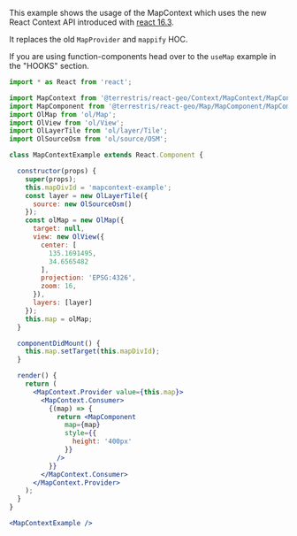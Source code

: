 This example shows the usage of the MapContext which uses the new React Context API introduced
with [react 16.3](https://reactjs.org/docs/context.html).

It replaces the old `MapProvider` and `mappify` HOC.

If you are using function-components head over to the `useMap` example in the "HOOKS" section.


```jsx
import * as React from 'react';

import MapContext from '@terrestris/react-geo/Context/MapContext/MapContext';
import MapComponent from '@terrestris/react-geo/Map/MapComponent/MapComponent';
import OlMap from 'ol/Map';
import OlView from 'ol/View';
import OlLayerTile from 'ol/layer/Tile';
import OlSourceOsm from 'ol/source/OSM';

class MapContextExample extends React.Component {

  constructor(props) {
    super(props);
    this.mapDivId = 'mapcontext-example';
    const layer = new OlLayerTile({
      source: new OlSourceOsm()
    });
    const olMap = new OlMap({
      target: null,
      view: new OlView({
        center: [
          135.1691495,
          34.6565482
        ],
        projection: 'EPSG:4326',
        zoom: 16,
      }),
      layers: [layer]
    });
    this.map = olMap;
  }

  componentDidMount() {
    this.map.setTarget(this.mapDivId);
  }

  render() {
    return (
      <MapContext.Provider value={this.map}>
        <MapContext.Consumer>
          {(map) => {
            return <MapComponent
              map={map}
              style={{
                height: '400px'
              }}
            />
          }}
        </MapContext.Consumer>
      </MapContext.Provider>
    );
  }
}

<MapContextExample />
```
